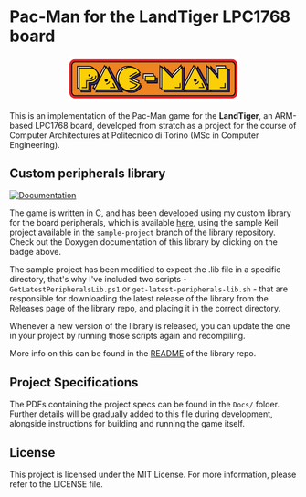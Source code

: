 # Pac-Man for the LandTiger LPC1768 board

<html>
    <p align="center">
        <img src="Assets/pacman.png" alt="Pac-Man Logo" width="300"/>
    </p>
</html>

This is an implementation of the Pac-Man game for the **LandTiger**, an ARM-based LPC1768 board, developed from stratch as a project for the course of Computer Architectures at Politecnico di Torino (MSc in Computer Engineering).

## Custom peripherals library

[![Documentation](https://img.shields.io/badge/docs-GitHub%20Pages-blue)](https://fabcolonna.github.io/polito-cas-landtiger-lib/)

The game is written in C, and has been developed using my custom library for the board peripherals, which is available [here](github.com/fabcolonna/polito-cas-landtiger-lib), using the sample Keil project available in the `sample-project` branch of the library repository. Check out the Doxygen documentation of this library by clicking on the badge above.

The sample project has been modified to expect the .lib file in a specific directory, that's why I've included two scripts - `GetLatestPeripheralsLib.ps1` or `get-latest-peripherals-lib.sh` - that are responsible for downloading the latest release of the library from the Releases page of the library repo, and placing it in the correct directory.

Whenever a new version of the library is released, you can update the one in your project by running those scripts again and recompiling.

More info on this can be found in the [README](https://github.com/fabcolonna/polito-cas-landtiger-lib/blob/main/README.md) of the library repo.

## Project Specifications

The PDFs containing the project specs can be found in the `Docs/` folder. Further details will be gradually added to this file during development, alongside instructions for building and running the game itself.

## License

This project is licensed under the MIT License. For more information, please refer to the LICENSE file.
